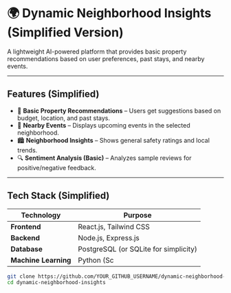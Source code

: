 # 🌍 Dynamic Neighborhood Insights (Simplified Version)

A lightweight AI-powered platform that provides basic property recommendations based on user preferences, past stays, and nearby events.

---

## Features (Simplified)
- 🏡 **Basic Property Recommendations** – Users get suggestions based on budget, location, and past stays.
- 📍 **Nearby Events** – Displays upcoming events in the selected neighborhood.
- 🏙 **Neighborhood Insights** – Shows general safety ratings and local trends.
- 🔍 **Sentiment Analysis (Basic)** – Analyzes sample reviews for positive/negative feedback.

---

## Tech Stack (Simplified)
| **Technology**  | **Purpose** |
|-----------------|------------|
| **Frontend**    | React.js, Tailwind CSS |
| **Backend**     | Node.js, Express.js |
| **Database**    | PostgreSQL (or SQLite for simplicity) |
| **Machine Learning** | Python (Sc


```sh
git clone https://github.com/YOUR_GITHUB_USERNAME/dynamic-neighborhood-insights.git
cd dynamic-neighborhood-insights
